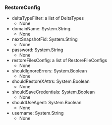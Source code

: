 ### RestoreConfig
- deltaTypeFilter: a list of DeltaTypes
  - None
- domainName: System.String
  - None
- nextSnapshotFid: System.String
  - None
- password: System.String
  - None
- restoreFilesConfig: a list of RestoreFileConfigs
  - None
- shouldIgnoreErrors: System.Boolean
  - None
- shouldRestoreXAttrs: System.Boolean
  - None
- shouldSaveCredentials: System.Boolean
  - None
- shouldUseAgent: System.Boolean
  - None
- username: System.String
  - None
